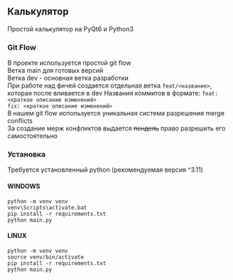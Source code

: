 ## Калькулятор

Простой калькулятор на PyQt6 и Python3  

### Git Flow
В проекте используется простой git flow  
Ветка main для готовых версий  
Ветка dev - основная ветка разработки  
При работе над фичей создается отдельная ветка ```feat/<название>```, которая после вливается в dev 
Названия коммитов в формате:
```feat: <краткое описание изменений>```  
```fix: <краткое описание изменений>```  
В нашем git flow используется уникальная система разрешения merge conflicts  
За создание мерж конфликтов выдается ~~пендель~~ право разрешить его самостоятельно

### Установка
Требуется установленный python (рекомендуемая версия ^3.11)
#### WINDOWS
```
python -m venv venv
venv\Scripts\activate.bat
pip install -r requirements.txt
python main.py
```
#### LINUX
```
python -m venv venv
source venv/bin/activate
pip install -r requirements.txt
python main.py
```

